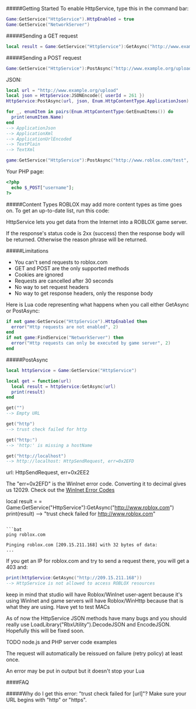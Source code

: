 #####Getting Started
To enable HttpService, type this in the command bar:
```lua
Game:GetService("HttpService").HttpEnabled = true
Game:GetService("NetworkServer")
```

#####Sending a GET request
```lua
local result = Game:GetService("HttpService"):GetAsync("http://www.example.org/some-page")
```

#####Sending a POST request
```lua
Game:GetService("HttpService"):PostAsync("http://www.example.org/upload", "test", Enum.HttpContentType.TextPlain)
```

JSON:
```lua
local url = "http://www.example.org/upload"
local json = HttpService:JSONEncode({ userId = 261 })
HttpService:PostAsync(url, json, Enum.HttpContentType.ApplicationJson)
```

```lua
for _, enumItem in pairs(Enum.HttpContentType:GetEnumItems()) do
  print(enumItem.Name)
end
--> ApplicationJson
--> ApplicationXml
--> ApplicationUrlEncoded
--> TextPlain
--> TextXml
```

```lua
game:GetService("HttpService"):PostAsync("http://www.roblox.com/test", "username=Shedletsky&password=hunter2", Enum.HttpContentType.ApplicationUrlEncoded)
```

Your PHP page:

```php
<?php
  echo $_POST["username"];
?>
```

#####Content Types
ROBLOX may add more content types as time goes on. To get an up-to-date list, run this code:


HttpService lets you get data from the Internet into a ROBLOX game server.

If the response's status code is 2xx (success) then the response body will be returned. Otherwise the reason phrase will be returned.

#####Limitations
* You can't send requests to roblox.com
* GET and POST are the only supported methods
* Cookies are ignored
* Requests are cancelled after 30 seconds
* No way to set request headers
* No way to get response headers, only the response body

Here is Lua code representing what happens when you call
either GetAsync or PostAsync:
```lua
if not game:GetService("HttpService").HttpEnabled then
  error("Http requests are not enabled", 2)
end
if not game:FindService("NetworkServer") then
  error("Http requests can only be executed by game server", 2)
end
```

#####PostAsync

```lua
local httpService = Game:GetService("HttpService")

local get = function(url)
  local result = httpService:GetAsync(url)
  print(result)
end

get("")
--> Empty URL

get("http")
--> trust check failed for http

get("http:")
--> 'http:' is missing a hostName

get("http://localhost")
--> http://localhost: HttpSendRequest, err=0x2EFD
```

url: HttpSendRequest, err=0x2EE2

The "err=0x2EFD" is the WinInet error code. Converting it to decimal gives us 12029. Check out the [WinInet Error Codes](http://support.microsoft.com/kb/193625)

local result = = Game:GetService("HttpService"):GetAsync("http://www.roblox.com")
print(result) --> "trust check failed for http://www.roblox.com"
```

```bat
ping roblox.com

Pinging roblox.com [209.15.211.168] with 32 bytes of data:
...
```

If you get an IP for roblox.com and try to send a request there, you will get a 403 and:

```lua
print(httpService:GetAsync("http://209.15.211.168"))
--> HttpService is not allowed to access ROBLOX resources
```

keep in mind that studio will have Roblox/WinInet user-agent because it's using WinInet and game servers will have Roblox/WinHttp because that is what they are using. Have yet to test MACs

As of now the HttpService JSON methods have many bugs and you should really use LoadLibrary("RbxUtility").DecodeJSON and EncodeJSON. Hopefully this will be fixed soon.

TODO node.js and PHP server code examples

The request will automatically be reissued on failure (retry policy) at least once.

An error may be put in output but it doesn't stop your Lua

####FAQ

#####Why do I get this error: "trust check failed for [url]"?
Make sure your URL begins with "http" or "https".
